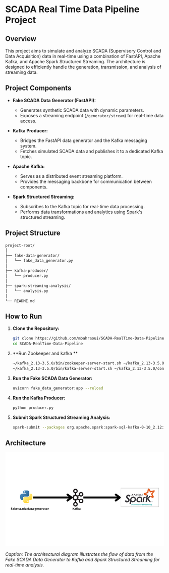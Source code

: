 # SCADA Real Time Data Pipeline Project

## Overview

This project aims to simulate and analyze SCADA (Supervisory Control and Data Acquisition) data in real-time using a combination of FastAPI, Apache Kafka, and Apache Spark Structured Streaming. The architecture is designed to efficiently handle the generation, transmission, and analysis of streaming data.

## Project Components

- **Fake SCADA Data Generator (FastAPI):**
  - Generates synthetic SCADA data with dynamic parameters.
  - Exposes a streaming endpoint (`/generator/stream`) for real-time data access.

- **Kafka Producer:**
  - Bridges the FastAPI data generator and the Kafka messaging system.
  - Fetches simulated SCADA data and publishes it to a dedicated Kafka topic.

- **Apache Kafka:**
  - Serves as a distributed event streaming platform.
  - Provides the messaging backbone for communication between components.

- **Spark Structured Streaming:**
  - Subscribes to the Kafka topic for real-time data processing.
  - Performs data transformations and analytics using Spark's structured streaming.

## Project Structure

```plaintext
project-root/
│
├── fake-data-generator/
│   └── fake_data_generator.py
│
├── kafka-producer/
│   └── producer.py
│
├── spark-streaming-analysis/
│   └── analysis.py
│
└── README.md
```


## How to Run

1. **Clone the Repository:**
   ```bash
   git clone https://github.com/mbahraoui/SCADA-RealTime-Data-Pipeline.git
   cd SCADA-RealTime-Data-Pipeline
   ```

2. **Run Zookeeper and kafka **
   ```bash
   ~/kafka_2.13-3.5.0/bin/zookeeper-server-start.sh ~/kafka_2.13-3.5.0/config/zookeeper.properties
   ~/kafka_2.13-3.5.0/bin/kafka-server-start.sh ~/kafka_2.13-3.5.0/config/server.properties
   ```

3. **Run the Fake SCADA Data Generator:**
   ```bash
   uvicorn fake_data_generator:app --reload
   ```

4. **Run the Kafka Producer:**
   ```bash
   python producer.py
   ```

5. **Submit Spark Structured Streaming Analysis:**
   ```bash
   spark-submit --packages org.apache.spark:spark-sql-kafka-0-10_2.12:3.4.1 analysis.py
   ```

## Architecture

![Project Architecture](architecture.png)

*Caption: The architectural diagram illustrates the flow of data from the Fake SCADA Data Generator to Kafka and Spark Structured Streaming for real-time analysis.*



